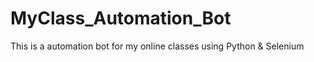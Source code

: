 # MyClass_Automation_Bot
This is a automation bot for my online classes using Python &amp; Selenium
